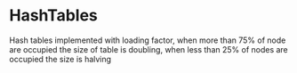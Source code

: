 # HashTables
Hash tables implemented with loading factor, when more than 75% of node are occupied the size of table is doubling, when less than 25% of nodes are occupied the size is halving
